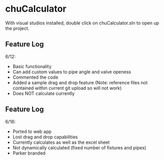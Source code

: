 # chuCalculator

With visual studios installed, double click on chuCalculator.sln to open up the project.

## Feature Log

6/12: 
- Basic functionality
- Can add custom values to pipe angle and valve openess
- Commented the code
- Added a sample drag and drop feature (Note: reference files not contained within current git upload so will not work)
- Does NOT calculate currently

## Feature Log

6/16: 
- Ported to web app
- Lost drag and drop capabilities
- Currently calculates as well as the excel sheet
- Not dynamically calculated (fixed number of fixtures and pipes)
- Parker branded
